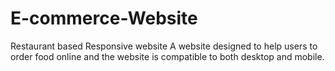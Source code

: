 # E-commerce-Website
Restaurant based Responsive website 
A website designed to help users to order food online and the website is compatible to both desktop and mobile.
